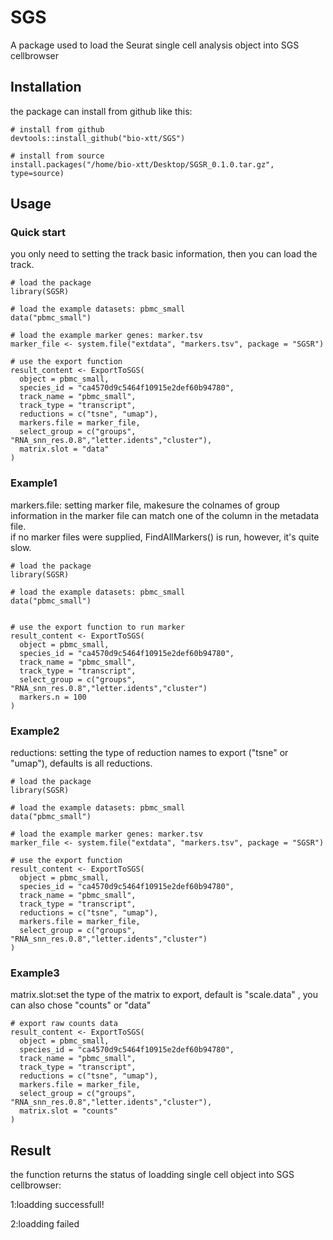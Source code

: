# SGS
A package used to load the Seurat single cell analysis object into SGS cellbrowser

## Installation
the package can install from github like this:

```
# install from github
devtools::install_github("bio-xtt/SGS") 

# install from source
install.packages("/home/bio-xtt/Desktop/SGSR_0.1.0.tar.gz", type=source)

```


## Usage

### Quick start
you only need to setting the track basic information, then you can load the track.

```
# load the package
library(SGSR)

# load the example datasets: pbmc_small
data("pbmc_small")

# load the example marker genes: marker.tsv
marker_file <- system.file("extdata", "markers.tsv", package = "SGSR")

# use the export function
result_content <- ExportToSGS(
  object = pbmc_small,
  species_id = "ca4570d9c5464f10915e2def60b94780",
  track_name = "pbmc_small",
  track_type = "transcript",
  reductions = c("tsne", "umap"),
  markers.file = marker_file,
  select_group = c("groups", "RNA_snn_res.0.8","letter.idents","cluster"),
  matrix.slot = "data"
)

```


### Example1
markers.file: setting marker file, makesure the colnames of group information in the marker file can match one of the column in the metadata file.   
if no marker files were supplied, FindAllMarkers() is run, however, it's quite slow.

```
# load the package
library(SGSR)

# load the example datasets: pbmc_small
data("pbmc_small")


# use the export function to run marker
result_content <- ExportToSGS(
  object = pbmc_small,
  species_id = "ca4570d9c5464f10915e2def60b94780",
  track_name = "pbmc_small",
  track_type = "transcript",
  select_group = c("groups", "RNA_snn_res.0.8","letter.idents","cluster")
  markers.n = 100   
)

```


### Example2
reductions: setting the type of reduction names to export ("tsne" or "umap"), defaults is all reductions.  

```
# load the package
library(SGSR)

# load the example datasets: pbmc_small
data("pbmc_small")

# load the example marker genes: marker.tsv
marker_file <- system.file("extdata", "markers.tsv", package = "SGSR")

# use the export function
result_content <- ExportToSGS(
  object = pbmc_small,
  species_id = "ca4570d9c5464f10915e2def60b94780",
  track_name = "pbmc_small",
  track_type = "transcript",
  reductions = c("tsne", "umap"),
  markers.file = marker_file,
  select_group = c("groups", "RNA_snn_res.0.8","letter.idents","cluster")
)

```


### Example3
matrix.slot:set the type of the matrix to export, default is "scale.data" , you can also chose "counts" or "data"

```
# export raw counts data              
result_content <- ExportToSGS(
  object = pbmc_small,
  species_id = "ca4570d9c5464f10915e2def60b94780",
  track_name = "pbmc_small",
  track_type = "transcript",
  reductions = c("tsne", "umap"),
  markers.file = marker_file,
  select_group = c("groups", "RNA_snn_res.0.8","letter.idents","cluster"),
  matrix.slot = "counts"
)

```


## Result
the function returns the status of loadding single cell object into SGS cellbrowser:  

1:loadding successfull!  

2:loadding failed  
                    






